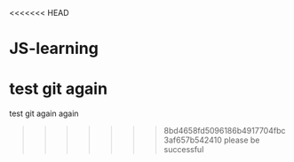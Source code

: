 <<<<<<< HEAD
# JS-learning
test git again
=======
test git again again
>>>>>>> 8bd4658fd5096186b4917704fbc3af657b542410
please be successful


